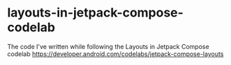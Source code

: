 # layouts-in-jetpack-compose-codelab
The code I've written while following the Layouts in Jetpack Compose codelab https://developer.android.com/codelabs/jetpack-compose-layouts
